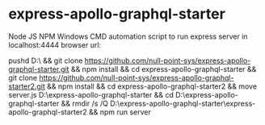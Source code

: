# express-apollo-graphql-starter

Node JS NPM Windows CMD automation script to run express server in localhost:4444 browser url:

pushd D:\ 
&& git clone https://github.com/null-point-sys/express-apollo-graphql-starter.git 
&& npm install 
&& cd express-apollo-graphql-starter 
&& git clone https://github.com/null-point-sys/express-apollo-graphql-starter2.git 
&& npm install 
&& cd express-apollo-graphql-starter2 
&& move server.js D:\express-apollo-graphql-starter 
&& cd D:\express-apollo-graphql-starter 
&& rmdir /s /Q D:\express-apollo-graphql-starter\express-apollo-graphql-starter2 
&& npm run server
